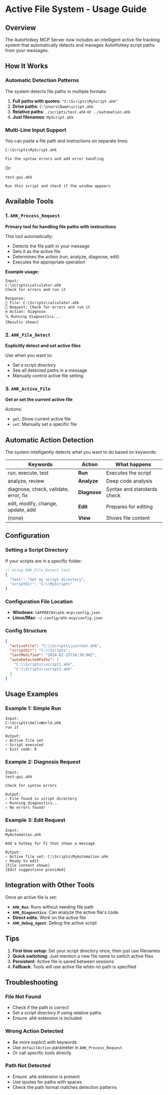 # Active File System - Usage Guide

## Overview
The AutoHotkey MCP Server now includes an intelligent active file tracking system that automatically detects and manages AutoHotkey script paths from your messages.

## How It Works

### Automatic Detection Patterns
The system detects file paths in multiple formats:

1. **Full paths with quotes**: `"C:\Scripts\MyScript.ahk"`
2. **Drive paths**: `C:\Users\Name\script.ahk`
3. **Relative paths**: `./scripts/test.ahk` or `../automation.ahk`
4. **Just filenames**: `MyScript.ahk`

### Multi-Line Input Support
You can paste a file path and instructions on separate lines:

```
C:\Scripts\MyScript.ahk

Fix the syntax errors and add error handling
```

Or:

```
test-gui.ahk

Run this script and check if the window appears
```

## Available Tools

### 1. `AHK_Process_Request`
**Primary tool for handling file paths with instructions**

This tool automatically:
- Detects the file path in your message
- Sets it as the active file
- Determines the action (run, analyze, diagnose, edit)
- Executes the appropriate operation

**Example usage:**
```
Input: 
C:\Scripts\calculator.ahk
Check for errors and run it

Response:
📄 File: C:\Scripts\calculator.ahk
📝 Request: Check for errors and run it
⚙️ Action: diagnose
🔍 Running diagnostics...
[Results shown]
```

### 2. `AHK_File_Detect`
**Explicitly detect and set active files**

Use when you want to:
- Set a script directory
- See all detected paths in a message
- Manually control active file setting

### 3. `AHK_Active_File`
**Get or set the current active file**

Actions:
- `get`: Show current active file
- `set`: Manually set a specific file

## Automatic Action Detection

The system intelligently detects what you want to do based on keywords:

| Keywords | Action | What happens |
|----------|--------|--------------|
| run, execute, test | **Run** | Executes the script |
| analyze, review | **Analyze** | Deep code analysis |
| diagnose, check, validate, error, fix | **Diagnose** | Syntax and standards check |
| edit, modify, change, update, add | **Edit** | Prepares for editing |
| (none) | **View** | Shows file content |

## Configuration

### Setting a Script Directory
If your scripts are in a specific folder:

```javascript
// Using AHK_File_Detect tool
{
  "text": "Set my script directory",
  "scriptDir": "C:\\MyScripts"
}
```

### Configuration File Location
- **Windows**: `%APPDATA%\ahk-mcp\config.json`
- **Linux/Mac**: `~/.config/ahk-mcp/config.json`

### Config Structure
```json
{
  "activeFile": "C:\\Scripts\\current.ahk",
  "scriptDir": "C:\\Scripts",
  "lastModified": "2024-01-15T10:30:00Z",
  "autoDetectedPaths": [
    "C:\\Scripts\\script1.ahk",
    "C:\\Scripts\\script2.ahk"
  ]
}
```

## Usage Examples

### Example 1: Simple Run
```
Input:
C:\Scripts\HelloWorld.ahk
run it

Output:
✓ Active file set
✓ Script executed
✓ Exit code: 0
```

### Example 2: Diagnosis Request
```
Input:
test-gui.ahk

Check for syntax errors

Output:
✓ File found in script directory
✓ Running diagnostics...
✓ No errors found!
```

### Example 3: Edit Request
```
Input:
MyAutomation.ahk

Add a hotkey for F1 that shows a message

Output:
✓ Active file set: C:\Scripts\MyAutomation.ahk
✓ Ready to edit
[File content shown]
[Edit suggestions provided]
```

## Integration with Other Tools

Once an active file is set:

- **`AHK_Run`**: Runs without needing file path
- **`AHK_Diagnostics`**: Can analyze the active file's code
- **Direct edits**: Work on the active file
- **`AHK_Debug_Agent`**: Debug the active script

## Tips

1. **First time setup**: Set your script directory once, then just use filenames
2. **Quick switching**: Just mention a new file name to switch active files
3. **Persistent**: Active file is saved between sessions
4. **Fallback**: Tools will use active file when no path is specified

## Troubleshooting

### File Not Found
- Check if the path is correct
- Set a script directory if using relative paths
- Ensure .ahk extension is included

### Wrong Action Detected
- Be more explicit with keywords
- Use `defaultAction` parameter in `AHK_Process_Request`
- Or call specific tools directly

### Path Not Detected
- Ensure .ahk extension is present
- Use quotes for paths with spaces
- Check the path format matches detection patterns